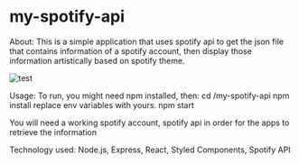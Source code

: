 # my-spotify-api

About:
This is a simple application that uses spotify api to get the json file that contains information of
a spotify account, then display those information artistically based on spotify theme.

![test](https://vans-spotify-demo.s3.us-east-2.amazonaws.com/login.png)




Usage:
To run, you might need npm installed, then:
cd /my-spotify-api
npm install
replace env variables with yours.
npm start

You will need a working spotify account, spotify api in order for the apps to retrieve the information

Technology used:
Node.js, Express, React, Styled Components, Spotify API
